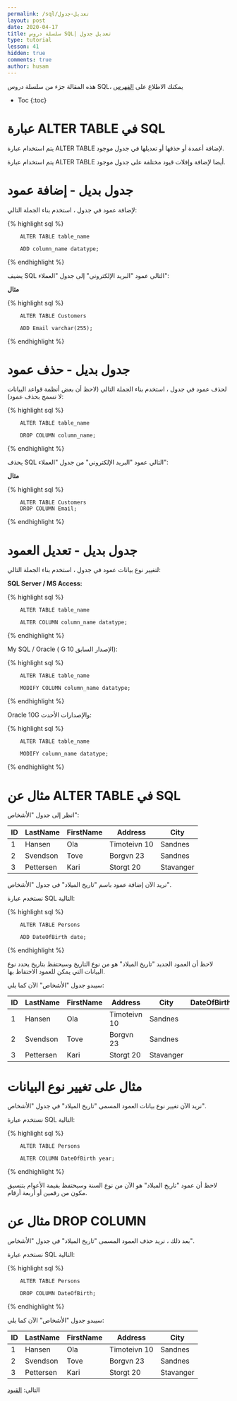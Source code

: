 ```yaml
---
permalink: /sql/تعديل-جدول
layout: post
date: 2020-04-17
title: سلسلة دروس SQL| تعديل جدول
type: tutorial
lesson: 41
hidden: true
comments: true
author: husam
---
```


هذه المقالة جزء من سلسلة دروس SQL، يمكنك الاطلاع على [الفهرس](intro)

* Toc
{:toc}

# عبارة ALTER TABLE في SQL

يتم استخدام عبارة ALTER TABLE لإضافة أعمدة أو حذفها أو تعديلها في جدول موجود.

يتم استخدام عبارة ALTER TABLE أيضا لإضافة وإفلات قيود مختلفة على جدول موجود.

# جدول بديل - إضافة عمود

لإضافة عمود في جدول ، استخدم بناء الجملة التالي:

{% highlight sql %}

		ALTER TABLE table_name

		ADD column_name datatype;

{% endhighlight %}

يضيف SQL التالي عمود "البريد الإلكتروني" إلى جدول "العملاء":

**مثال**

{% highlight sql %}

		ALTER TABLE Customers

		ADD Email varchar(255);

{% endhighlight %}

# جدول بديل - حذف عمود


لحذف عمود في جدول ، استخدم بناء الجملة التالي (لاحظ أن بعض أنظمة قواعد البيانات لا تسمح بحذف عمود):

{% highlight sql %}

		ALTER TABLE table_name

		DROP COLUMN column_name; 

{% endhighlight %}

يحذف SQL التالي عمود "البريد الإلكتروني" من جدول "العملاء":

**مثال**

{% highlight sql %}

		ALTER TABLE Customers
		DROP COLUMN Email;

{% endhighlight %}

# جدول بديل - تعديل العمود

لتغيير نوع بيانات عمود في جدول ، استخدم بناء الجملة التالي:

**SQL Server / MS Access:**

{% highlight sql %}

		ALTER TABLE table_name

		ALTER COLUMN column_name datatype; 

{% endhighlight %}

My SQL / Oracle ( G الإصدار السابق 10):

{% highlight sql %}

		ALTER TABLE table_name

		MODIFY COLUMN column_name datatype;
 
{% endhighlight %}

Oracle 10G والإصدارات الأحدث:

{% highlight sql %}

		ALTER TABLE table_name

		MODIFY column_name datatype;

{% endhighlight %} 

# مثال عن ALTER TABLE في SQL

انظر إلى جدول "الأشخاص":

| ID 	| LastName |	FirstName |	Address |	City |
| ----- | -------- | ------------ | ----------- |------------ |
| 1 |	Hansen |	Ola |	Timoteivn 10 |	Sandnes |
| 2 |	Svendson |	Tove |	Borgvn 23 |	Sandnes |
| 3 |	Pettersen |	Kari |	Storgt 20 |	Stavanger |


نريد الآن إضافة عمود باسم "تاريخ الميلاد" في جدول "الأشخاص".

نستخدم عبارة SQL التالية:

{% highlight sql %}

		ALTER TABLE Persons

		ADD DateOfBirth date; 

{% endhighlight %} 

لاحظ أن العمود الجديد "تاريخ الميلاد" هو من نوع التاريخ وسيحتفظ بتاريخ يحدد نوع البيانات التي يمكن للعمود الاحتفاظ بها.

سيبدو جدول "الأشخاص" الآن كما يلي:

| ID |	LastName |	FirstName |	Address |	City |	DateOfBirth |
| --- | --------- | ------------- | ----------- | ---------- | ------------- |
| 1 |	Hansen |	Ola |	Timoteivn 10 |	Sandnes |                   |	
| 2 |	Svendson |	Tove |	Borgvn 23 |	Sandnes |                   |	
| 3 |	Pettersen |	Kari |	Storgt 20 |	Stavanger |                 |	

# مثال على تغيير نوع البيانات

 
نريد الآن تغيير نوع بيانات العمود المسمى "تاريخ الميلاد" في جدول "الأشخاص".

نستخدم عبارة SQL التالية:

{% highlight sql %}

		ALTER TABLE Persons

		ALTER COLUMN DateOfBirth year; 

{% endhighlight %}

لاحظ أن عمود "تاريخ الميلاد" هو الآن من نوع السنة وسيحتفظ بقيمة الأعوام بتنسيق مكون من رقمين أو أربعة أرقام.

# مثال عن DROP COLUMN

بعد ذلك ، نريد حذف العمود المسمى "تاريخ الميلاد" في جدول "الأشخاص".

نستخدم عبارة SQL التالية:

{% highlight sql %}

		ALTER TABLE Persons

		DROP COLUMN DateOfBirth; 

{% endhighlight %}

سيبدو جدول "الأشخاص" الآن كما يلي:

| ID |	LastName |	FirstName |	Address |	City |
| --- | ------- | ---------------- | ---------- | ---------- |
| 1 |	Hansen |	Ola |	Timoteivn 10 |	Sandnes |
| 2 |	Svendson |	Tove |	Borgvn 23 |	Sandnes |
| 3 | 	Pettersen |	Kari |	Storgt 20 |	Stavanger |

التالي: [القيود](القيود)
